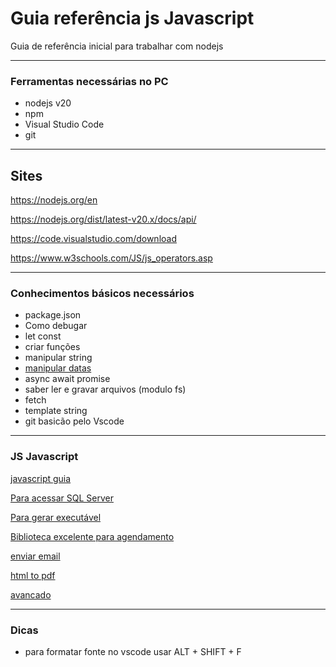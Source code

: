 # Guia referência js Javascript
Guia de referência inicial para trabalhar com nodejs


---
### Ferramentas necessárias no PC
* nodejs v20
* npm
* Visual Studio Code
* git

---
## Sites
https://nodejs.org/en

https://nodejs.org/dist/latest-v20.x/docs/api/

https://code.visualstudio.com/download

https://www.w3schools.com/JS/js_operators.asp

---
### Conhecimentos básicos necessários
* package.json
* Como debugar
* let const
* criar funções
* manipular string
*  <a href="https://github.com/GeeksB15/guia-referencia-js/blob/main/datas.md">manipular datas</a>
* async await promise
* saber ler e gravar arquivos (modulo fs)
* fetch
* template string
* git basicão pelo Vscode
---
### JS Javascript
<a href="https://github.com/GeeksB15/guia-referencia-js/blob/main/js.md">javascript guia</a>

<a href="https://github.com/GeeksB15/guia-referencia-js/blob/main/mssql.md">Para acessar SQL Server</a>

<a href="https://github.com/GeeksB15/guia-referencia-js/blob/main/pkg.md">Para gerar executável</a>

<a href="https://www.npmjs.com/package/node-cron">Biblioteca excelente para agendamento</a>

<a href="https://github.com/GeeksB15/guia-referencia-js/blob/main/email.md">enviar email</a>

<a href="https://github.com/GeeksB15/guia-referencia-js/blob/main/pupperteer.md">html to pdf</a>

<a href="https://github.com/GeeksB15/guia-referencia-js/blob/main/avancado">avancado</a>

---
### Dicas
* para formatar fonte no vscode usar ALT + SHIFT + F






